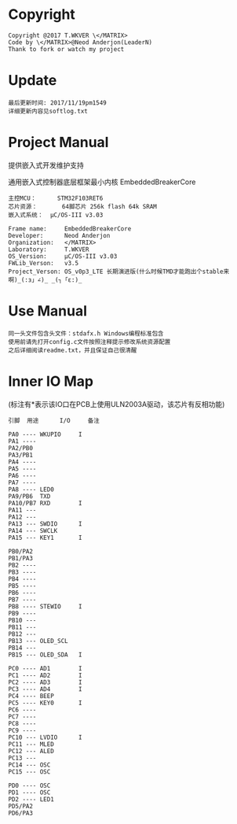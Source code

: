 Copyright
===============

	Copyright @2017 T.WKVER \</MATRIX>
	Code by \</MATRIX>@Neod Anderjon(LeaderN)
	Thank to fork or watch my project

Update
===============

	最后更新时间: 2017/11/19pm1549
	详细更新内容见softlog.txt

Project Manual
==============

</MATRIX>提供嵌入式开发维护支持

通用嵌入式控制器底层框架最小内核 EmbeddedBreakerCore

	主控MCU：		STM32F103RET6
	芯片资源：		64脚芯片 256k flash 64k SRAM
	嵌入式系统：	μC/OS-III v3.03

	Frame name: 	EmbeddedBreakerCore
	Developer: 		Neod Anderjon 
	Organization: 	</MATRIX>
	Laboratory: 	T.WKVER
	OS_Version: 	μC/OS-III v3.03
	FWLib_Verson: 	v3.5
	Project_Verson: OS_v0p3_LTE 长期演进版(什么时候TMD才能跑出个stable来啊)_(:з」∠)_ _(┐「ε:)_
	
Use Manual
===============

	同一头文件包含头文件：stdafx.h Windows编程标准包含
	使用前请先打开config.c文件按照注释提示修改系统资源配置
	之后详细阅读readme.txt，并且保证自己很清醒
	
Inner IO Map
===============

(标注有*表示该IO口在PCB上使用ULN2003A驱动，该芯片有反相功能)

	引脚	用途		I/O		备注

	PA0 ---- WKUPIO		I		
	PA1 ---- 		
	PA2/PB0  
	PA3/PB1  
	PA4 ---- 
	PA5 ---- 
	PA6 ---- 
	PA7 ---- 
	PA8 ---- LED0
	PA9/PB6  TXD		
	PA10/PB7 RXD		I
	PA11 --- 
	PA12 --- 
	PA13 --- SWDIO		I
	PA14 --- SWCLK
	PA15 --- KEY1		I	

	PB0/PA2  
	PB1/PA3  
	PB2 ----
	PB3 ---- 
	PB4 ---- 
	PB5 ----
	PB6 ----
	PB7 ----
	PB8 ---- STEWIO		I
	PB9 ----
	PB10 --- 
	PB11 --- 
	PB12 --- 
	PB13 --- OLED_SCL
	PB14 --- 
	PB15 --- OLED_SDA	I

	PC0 ---- AD1		I
	PC1 ---- AD2		I
	PC2 ---- AD3		I
	PC3 ---- AD4		I
	PC4 ---- BEEP
	PC5 ---- KEY0		I
	PC6 ---- 
	PC7 ---- 
	PC8 ---- 
	PC9 ---- 
	PC10 --- LVDIO		I
	PC11 --- MLED
	PC12 --- ALED
	PC13 --- 
	PC14 --- OSC
	PC15 --- OSC

	PD0 ---- OSC
	PD1 ---- OSC
	PD2 ---- LED1
	PD5/PA2  
	PD6/PA3  
	
